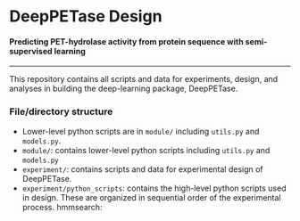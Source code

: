 # DeepPETase Design
#### Predicting PET-hydrolase activity from protein sequence with semi-supervised learning
-----------------

This repository contains all scripts and data for experiments, design, and analyses
in building the deep-learning package, DeepPETase.


### File/directory structure


- Lower-level python scripts are in `module/` including `utils.py` and `models.py`.
- `module/`: contains lower-level python scripts including `utils.py` and `models.py`
- `experiment/`: contains scripts and data for experimental design of DeepPETase.
- `experiment/python_scripts`: contains the high-level python scripts used in design. 
These are organized in sequential order of the experimental process.
 hmmsearch: 





